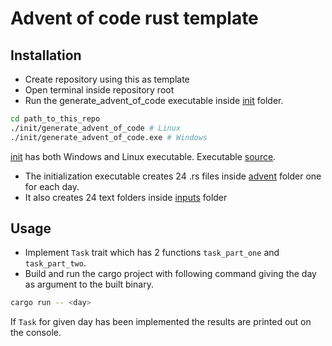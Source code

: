 # Advent of code rust template

## Installation
- Create repository using this as template
- Open terminal inside repository root
- Run the generate_advent_of_code executable inside [init](./init/) folder.
```bash
cd path_to_this_repo
./init/generate_advent_of_code # Linux
./init/generate_advent_of_code.exe # Windows
```
[init](./init/) has both Windows and Linux executable. Executable [source](https://github.com/vilhei/generate_advent_of_code).

- The initialization executable creates 24 .rs files inside [advent](./advent) folder one for each day.
- It also creates 24 text folders inside [inputs](./inputs/) folder

## Usage

- Implement `Task` trait which has 2 functions `task_part_one` and `task_part_two`.
- Build and run the cargo project with following command giving the day as argument to the built binary.

```bash
cargo run -- <day>
```

If `Task` for given day has been implemented the results are printed out on the console. 